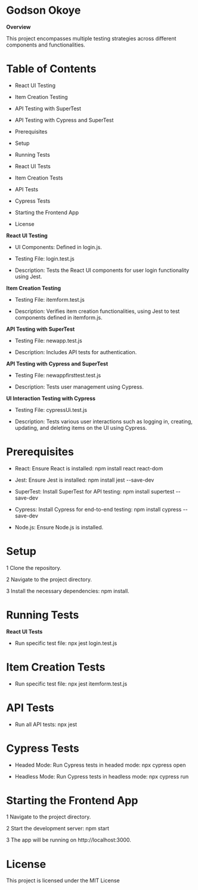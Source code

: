 # Godson Okoye  

**Overview**  

This project encompasses multiple testing strategies across different components and functionalities.  


# Table of Contents  
- React UI Testing  

- Item Creation Testing  

- API Testing with SuperTest  

- API Testing with Cypress and SuperTest  

- Prerequisites  

- Setup  

- Running Tests  

- React UI Tests  

- Item Creation Tests  

- API Tests  

- Cypress Tests  

- Starting the Frontend App
  
- License 


**React UI Testing**  

- UI Components: Defined in login.js.  

- Testing File: login.test.js  

- Description: Tests the React UI components for user login functionality using Jest.  


**Item Creation Testing**  

- Testing File: itemform.test.js  

- Description: Verifies item creation functionalities, using Jest to test components defined in itemform.js.

**API Testing with SuperTest**  

- Testing File: newapp.test.js  

- Description: Includes API tests for authentication.

**API Testing with Cypress and SuperTest**  

- Testing File: newappfirsttest.test.js  

- Description: Tests user management using Cypress.  

**UI Interaction Testing with Cypress**

- Testing File: cypressUi.test.js  

- Description: Tests various user interactions such as logging in, creating, updating, and deleting items on the UI using Cypress.

# Prerequisites  

- React: Ensure React is installed: npm install react react-dom  

- Jest: Ensure Jest is installed: npm install jest --save-dev  

- SuperTest: Install SuperTest for API testing: npm install supertest --save-dev  

- Cypress: Install Cypress for end-to-end testing: npm install cypress --save-dev  

- Node.js: Ensure Node.js is installed.

# Setup 

1 Clone the repository.  

2 Navigate to the project directory.  

3 Install the necessary dependencies: npm install.  

# Running Tests  

**React UI Tests**  

- Run specific test file: npx jest login.test.js  

# Item Creation Tests 

- Run specific test file: npx jest itemform.test.js  

# API Tests 

- Run all API tests: npx jest  

# Cypress Tests  

- Headed Mode: Run Cypress tests in headed mode: npx cypress open  

- Headless Mode: Run Cypress tests in headless mode: npx cypress run  

# Starting the Frontend App  

1 Navigate to the project directory.  

2 Start the development server: npm start  

3 The app will be running on http://localhost:3000.  

# License  

This project is licensed under the MIT License  

